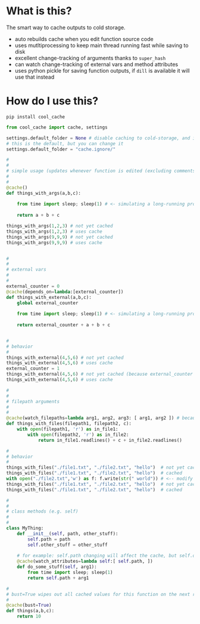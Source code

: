 # What is this?

The smart way to cache outputs to cold storage.

- auto rebuilds cache when you edit function source code
- uses mutltiprocessing to keep main thread running fast while saving to disk
- excellent change-tracking of arguments thanks to `super_hash`
- can watch change-tracking of external vars and method attributes
- uses python pickle for saving function outputs, if `dill` is available it will use that instead

# How do I use this?

`pip install cool_cache`

```python
from cool_cache import cache, settings

settings.default_folder = None # disable caching to cold-storage, and instead cache to ram
# this is the default, but you can change it
settings.default_folder = "cache.ignore/"

# 
# 
# simple usage (updates whenever function is edited (excluding comments) or when args change)
# 
# 
@cache()
def things_with_args(a,b,c):
    
    from time import sleep; sleep(1) # <- simulating a long-running process
    
    return a + b + c

things_with_args(1,2,3) # not yet cached
things_with_args(1,2,3) # uses cache
things_with_args(9,9,9) # not yet cached
things_with_args(9,9,9) # uses cache


# 
# 
# external vars
# 
# 
external_counter = 0
@cache(depends_on=lambda:[external_counter])
def things_with_external(a,b,c):
    global external_counter
    
    from time import sleep; sleep(1) # <- simulating a long-running process
    
    return external_counter + a + b + c


# 
# behavior
# 
things_with_external(4,5,6) # not yet cached
things_with_external(4,5,6) # uses cache
external_counter = 1
things_with_external(4,5,6) # not yet cached (because external_counter changed)
things_with_external(4,5,6) # uses cache

# 
# 
# filepath arguments
# 
# 
@cache(watch_filepaths=lambda arg1, arg2, arg3: [ arg1, arg2 ]) # because first two args are filepaths
def things_with_files(filepath1, filepath2, c):
    with open(filepath1, 'r') as in_file1:
        with open(filepath2, 'r') as in_file2:
            return in_file1.readlines() + c + in_file2.readlines()

# 
# behavior
# 
things_with_files("./file1.txt", "./file2.txt", "hello")  # not yet cached
things_with_files("./file1.txt", "./file2.txt", "hello")  # cached
with open("./file2.txt",'w') as f: f.write(str(" world")) # <-- modify the file
things_with_files("./file1.txt", "./file2.txt", "hello")  # not yet cached, because file change is detected
things_with_files("./file1.txt", "./file2.txt", "hello")  # cached

# 
# 
# class methods (e.g. self)
# 
# 
class MyThing:
    def __init__(self, path, other_stuff):
        self.path = path
        self.other_stuff = other_stuff
    
    # for example: self.path changing will affect the cache, but self.other_stuff wont affect the cache
    @cache(watch_attributes=lambda self:[ self.path, ])
    def do_some_stuff(self, arg1):
        from time import sleep; sleep(1)
        return self.path + arg1

# 
# bust=True wipes out all cached values for this function on the next run
# 
@cache(bust=True)
def things(a,b,c):
    return 10

```

